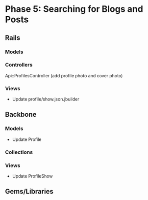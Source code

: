 # Phase 5: Searching for Blogs and Posts

## Rails
### Models

### Controllers
Api::ProfilesController (add profile photo and cover photo)

### Views
* Update profile/show.json.jbuilder

## Backbone
### Models
* Update Profile

### Collections

### Views
* Update ProfileShow

## Gems/Libraries
